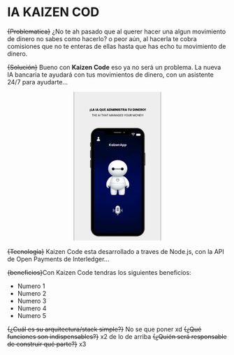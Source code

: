 # IA KAIZEN COD
~~{Problematica}~~ ¿No te ah pasado que al querer hacer una algun movimiento de dinero no sabes como hacerlo? o peor aún, al hacerla te cobra comisiones que no te enteras de ellas hasta que has echo tu movimiento de dinero.

~~{Solución}~~ Bueno con **Kaizen Code** eso ya no será un problema. La nueva IA bancaria te ayudará con tus movimientos de dinero, con un asistente 24/7 para ayudarte...
<div align="center">
  <img src="https://github.com/DennysJ/Prueba1/blob/main/Protottipo.jpg" alt="Prototipo" width="200">
</div>

~~{Tecnología}~~ Kaizen Code esta desarrollado a traves de Node.js, con la API de Open Payments de Interledger...

~~{beneficios}~~Con Kaizen Code tendras los siguientes beneficios:
- Numero 1
- Numero 2
- Numero 3
- Numero 4
- Numero 5

~~{¿Cuál es su arquitectura/stack simple?}~~ No se que poner xd
~~{¿Qué funciones son indispensables?}~~ x2 de lo de arriba
~~{¿Quién será responsable de construir qué parte?}~~ x3
